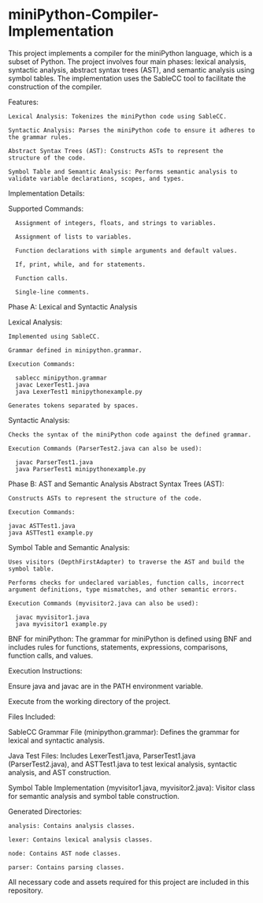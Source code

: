 # miniPython-Compiler-Implementation
This project implements a compiler for the miniPython language, which is a subset of Python. The project involves four main phases: lexical analysis, syntactic analysis, abstract syntax trees (AST), and semantic analysis using symbol tables. The implementation uses the SableCC tool to facilitate the construction of the compiler.

Features:

    Lexical Analysis: Tokenizes the miniPython code using SableCC.
    
    Syntactic Analysis: Parses the miniPython code to ensure it adheres to the grammar rules.
    
    Abstract Syntax Trees (AST): Constructs ASTs to represent the structure of the code.
    
    Symbol Table and Semantic Analysis: Performs semantic analysis to validate variable declarations, scopes, and types.

Implementation Details:

  Supported Commands:
  
      Assignment of integers, floats, and strings to variables.
      
      Assignment of lists to variables.
      
      Function declarations with simple arguments and default values.
      
      If, print, while, and for statements.
      
      Function calls.
      
      Single-line comments.

Phase A: Lexical and Syntactic Analysis

  Lexical Analysis:

    Implemented using SableCC.
    
    Grammar defined in minipython.grammar.
    
    Execution Commands:

      sablecc minipython.grammar
      javac LexerTest1.java
      java LexerTest1 minipythonexample.py
      
    Generates tokens separated by spaces.

  Syntactic Analysis:

    Checks the syntax of the miniPython code against the defined grammar.

    Execution Commands (ParserTest2.java can also be used):
  
      javac ParserTest1.java
      java ParserTest1 minipythonexample.py

      
Phase B: AST and Semantic Analysis
  Abstract Syntax Trees (AST):
  
    Constructs ASTs to represent the structure of the code.
    
    Execution Commands:
    
    javac ASTTest1.java
    java ASTTest1 example.py
    
  Symbol Table and Semantic Analysis:
  
    Uses visitors (DepthFirstAdapter) to traverse the AST and build the symbol table.
    
    Performs checks for undeclared variables, function calls, incorrect argument definitions, type mismatches, and other semantic errors.
    
    Execution Commands (myvisitor2.java can also be used):
    
      javac myvisitor1.java
      java myvisitor1 example.py


BNF for miniPython: The grammar for miniPython is defined using BNF and includes rules for functions, statements, expressions, comparisons, function calls, and values.

Execution Instructions:

  Ensure java and javac are in the PATH environment variable.
  
  Execute from the working directory of the project.

Files Included:

  SableCC Grammar File (minipython.grammar): Defines the grammar for lexical and syntactic analysis.
  
  Java Test Files: Includes LexerTest1.java, ParserTest1.java (ParserTest2.java), and ASTTest1.java to test lexical analysis, syntactic analysis, and AST construction.
  
  Symbol Table Implementation (myvisitor1.java, myvisitor2.java): Visitor class for semantic analysis and symbol table construction.
  
  Generated Directories:

    analysis: Contains analysis classes.
    
    lexer: Contains lexical analysis classes.
    
    node: Contains AST node classes.
    
    parser: Contains parsing classes.


All necessary code and assets required for this project are included in this repository.
